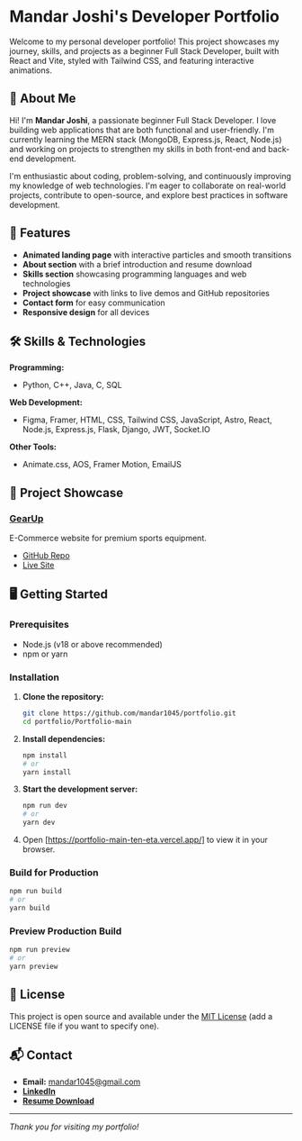 # Mandar Joshi's Developer Portfolio

Welcome to my personal developer portfolio! This project showcases my journey, skills, and projects as a beginner Full Stack Developer, built with React and Vite, styled with Tailwind CSS, and featuring interactive animations.

## 🚀 About Me
Hi! I'm **Mandar Joshi**, a passionate beginner Full Stack Developer. I love building web applications that are both functional and user-friendly. I'm currently learning the MERN stack (MongoDB, Express.js, React, Node.js) and working on projects to strengthen my skills in both front-end and back-end development.

I'm enthusiastic about coding, problem-solving, and continuously improving my knowledge of web technologies. I'm eager to collaborate on real-world projects, contribute to open-source, and explore best practices in software development.

## 🌟 Features
- **Animated landing page** with interactive particles and smooth transitions
- **About section** with a brief introduction and resume download
- **Skills section** showcasing programming languages and web technologies
- **Project showcase** with links to live demos and GitHub repositories
- **Contact form** for easy communication
- **Responsive design** for all devices

## 🛠️ Skills & Technologies
**Programming:**
- Python, C++, Java, C, SQL

**Web Development:**
- Figma, Framer, HTML, CSS, Tailwind CSS, JavaScript, Astro, React, Node.js, Express.js, Flask, Django, JWT, Socket.IO

**Other Tools:**
- Animate.css, AOS, Framer Motion, EmailJS

## 📂 Project Showcase
### [GearUp](https://gearupsports.vercel.app/)
E-Commerce website for premium sports equipment.
- [GitHub Repo](https://github.com/mandar1045/GearUp-Sports)
- [Live Site](https://gearupsports.vercel.app/)

## 🖥️ Getting Started
### Prerequisites
- Node.js (v18 or above recommended)
- npm or yarn

### Installation
1. **Clone the repository:**
   ```bash
   git clone https://github.com/mandar1045/portfolio.git
   cd portfolio/Portfolio-main
   ```
2. **Install dependencies:**
   ```bash
   npm install
   # or
   yarn install
   ```
3. **Start the development server:**
   ```bash
   npm run dev
   # or
   yarn dev
   ```
4. Open [https://portfolio-main-ten-eta.vercel.app/] to view it in your browser.

### Build for Production
```bash
npm run build
# or
yarn build
```

### Preview Production Build
```bash
npm run preview
# or
yarn preview
```

## 📄 License
This project is open source and available under the [MIT License](LICENSE) (add a LICENSE file if you want to specify one).

## 📬 Contact
- **Email:** mandar1045@gmail.com
- **[LinkedIn](https://www.linkedin.com/in/mandar-joshi-1b1b1b1b1/)**
- **[Resume Download](https://drive.google.com/file/d/14RSVy3SEp7NxXz9Y_JFkPLVR9ko6O2oH/view?usp=drivesdk)**

---

_Thank you for visiting my portfolio!_
